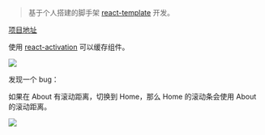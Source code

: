 > 基于个人搭建的脚手架 [react-template](https://github.com/zhuanglong/react-template) 开发。

[项目地址](https://github.com/zhuanglong/react-template/tree/keepAlive2)

使用 [react-activation](https://github.com/CJY0208/react-router-cache-route/blob/master/README_CN.md) 可以缓存组件。

![](https://gitee.com/zloooong/image_store/raw/master/img/20210602141944.gif)

发现一个 bug：

如果在 About 有滚动距离，切换到 Home，那么 Home 的滚动条会使用 About 的滚动距离。

![](https://gitee.com/zloooong/image_store/raw/master/img/20210602143058.gif)
